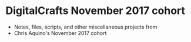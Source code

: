 # DigitalCrafts November 2017 cohort
* Notes, files, scripts, and other miscellaneous projects from 
* Chris Aquino's November 2017 cohort